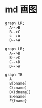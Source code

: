 # md 画图

```text
graph LR;
  A-->B
  B-->C
  C-->D
  D-->A
```

```text
graph LR;
  A-->B
  B-->C
  C-->D
  D-->A
```

```text
graph TB
  A
  B[bname]
  C(cname)
  D((dname))
  E>ename]
  F{fname}
```

